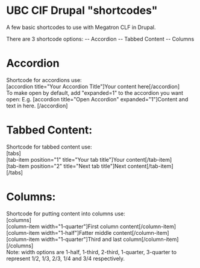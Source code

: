 UBC ClF Drupal "shortcodes"
=============================

A few basic shortcodes to use with Megatron CLF in Drupal.

There are 3 shortcode options:
 -- Accordion
 -- Tabbed Content
 -- Columns

 Accordion
 ========

 Shortcode for accordions use:<br>
            [accordion title="Your Accordion Title"]Your content here[/accordion]<br>
             To make open by default, add "expanded=1" to the accordion you want open:
             E.g. [accordion title="Open Accordion" expanded="1"]Content and text in here. [/accordion]


Tabbed Content:
==============

Shortcode for tabbed content use:<br>
     [tabs]<br>
     [tab-item position="1" title="Your tab title"]Your content[/tab-item]<br>
     [tab-item position="2" title="Next tab title"]Next content[/tab-item]<br>
     [/tabs]


 Columns:
 =========

 Shortcode for putting content into columns use:<br>
         [columns]<br>
         [column-item width="1-quarter"]First column content[/column-item]<br>
         [column-item width="1-half"]Fatter middle content[/column-item]<br>
         [column-item width="1-quarter"]Third and last column[/column-item]<br>
         [/columns]<br>
         Note: width options are 1-half, 1-third, 2-third, 1-quarter, 3-quarter to represent 1/2, 1/3, 2/3, 1/4 and 3/4 respectively.

